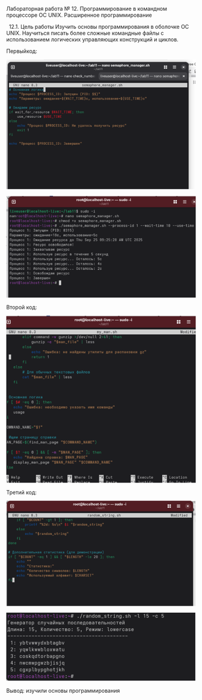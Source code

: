 ﻿Лабораторная работа № 12. Программирование в командном процессоре ОС UNIX. Расширенное программирование

` `12.1. Цель работы Изучить основы программирования в оболочке ОС UNIX. Научиться писать более сложные командные файлы с использованием логических управляющих конструкций и циклов.

Первыйкод:

![](Aspose.Words.888be74c-a00d-438e-8e73-7cb3555eb126.001.png)

![](Aspose.Words.888be74c-a00d-438e-8e73-7cb3555eb126.002.png)

Второй код: 

![](Aspose.Words.888be74c-a00d-438e-8e73-7cb3555eb126.003.png)

Третий код: 

![](Aspose.Words.888be74c-a00d-438e-8e73-7cb3555eb126.004.png)

![](Aspose.Words.888be74c-a00d-438e-8e73-7cb3555eb126.005.png)

Вывод: изучили основы программирования
